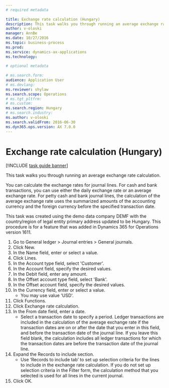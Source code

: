 ```yaml
--- 
# required metadata 
 
title: Exchange rate calculation (Hungary)
description: This task walks you through running an average exchange rate calculation. 
author: v-oloski
manager: AnnBe 
ms.date: 10/27/2016
ms.topic: business-process 
ms.prod:  
ms.service: dynamics-ax-applications 
ms.technology:  
 
# optional metadata 
 
# ms.search.form:   
audience: Application User 
# ms.devlang:  
ms.reviewer: shylaw
ms.search.scope: Operations 
# ms.tgt_pltfrm:  
# ms.custom:  
ms.search.region: Hungary
# ms.search.industry: 
ms.author: v-oloski
ms.search.validFrom: 2016-06-30 
ms.dyn365.ops.version: AX 7.0.0 
---
```

# Exchange rate calculation (Hungary)

[!INCLUDE [task guide banner](../../includes/task-guide-banner.md)]

This task walks you through running an average exchange rate calculation. 

You can calculate the exchange rates for journal lines. For cash and bank transactions, you can use either the daily exchange rate or an average exchange rate. For petty cash and bank journal lines, the calculation of the average exchange rate uses the summarized amounts of the accounting currency and the foreign currency before the specified transaction date.

This task was created using the demo data company DEMF with the country/region of legal entity primary address updated to be Hungary. This procedure is for a feature that was added in Dynamics 365 for Operations version 1611.

1. Go to General ledger > Journal entries > General journals.
2. Click New.
3. In the Name field, enter or select a value.
4. Click Lines.
5. In the Account type field, select 'Customer'.
6. In the Account field, specify the desired values.
7. In the Debit field, enter any amount.
8. In the Offset account type field, select 'Bank'.
9. In the Offset account field, specify the desired values.
10. In the Currency field, enter or select a value.
    * You may use value 'USD'.  
11. Click Functions.
12. Click Exchange rate calculation.
13. In the From date field, enter a date.
    * Select a transaction date to specify a period. Ledger transactions are included in the calculation of the average exchange rate if the transaction dates are on or after the date that you enter in this field, and before the transaction date of the journal line. If you leave this field blank, the calculation includes all ledger transactions for which the transaction dates are before the transaction date of the journal line.  
14. Expand the Records to include section.
    * Use ‘Records to include tab’ to set up selection criteria for the lines to include in the exchange rate calculation. If you do not set up selection criteria in the Filter form, the calculation method that you selected is used for all lines in the current journal.  
15. Click OK.

